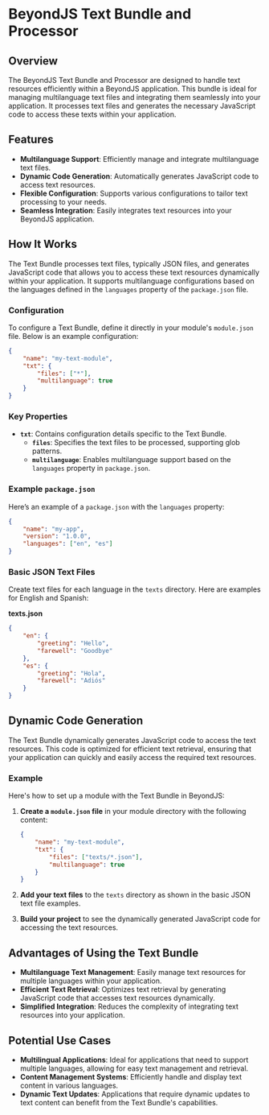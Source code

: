 # BeyondJS Text Bundle and Processor

## Overview

The BeyondJS Text Bundle and Processor are designed to handle text resources efficiently within a BeyondJS application.
This bundle is ideal for managing multilanguage text files and integrating them seamlessly into your application. It
processes text files and generates the necessary JavaScript code to access these texts within your application.

## Features

-   **Multilanguage Support**: Efficiently manage and integrate multilanguage text files.
-   **Dynamic Code Generation**: Automatically generates JavaScript code to access text resources.
-   **Flexible Configuration**: Supports various configurations to tailor text processing to your needs.
-   **Seamless Integration**: Easily integrates text resources into your BeyondJS application.

## How It Works

The Text Bundle processes text files, typically JSON files, and generates JavaScript code that allows you to access
these text resources dynamically within your application. It supports multilanguage configurations based on the
languages defined in the `languages` property of the `package.json` file.

### Configuration

To configure a Text Bundle, define it directly in your module's `module.json` file. Below is an example configuration:

```json
{
	"name": "my-text-module",
	"txt": {
		"files": ["*"],
		"multilanguage": true
	}
}
```

### Key Properties

-   **`txt`**: Contains configuration details specific to the Text Bundle.
    -   **`files`**: Specifies the text files to be processed, supporting glob patterns.
    -   **`multilanguage`**: Enables multilanguage support based on the `languages` property in `package.json`.

### Example `package.json`

Here’s an example of a `package.json` with the `languages` property:

```json
{
	"name": "my-app",
	"version": "1.0.0",
	"languages": ["en", "es"]
}
```

### Basic JSON Text Files

Create text files for each language in the `texts` directory. Here are examples for English and Spanish:

**texts.json**

```json
{
	"en": {
		"greeting": "Hello",
		"farewell": "Goodbye"
	},
	"es": {
		"greeting": "Hola",
		"farewell": "Adiós"
	}
}
```

## Dynamic Code Generation

The Text Bundle dynamically generates JavaScript code to access the text resources. This code is optimized for efficient
text retrieval, ensuring that your application can quickly and easily access the required text resources.

### Example

Here's how to set up a module with the Text Bundle in BeyondJS:

1. **Create a `module.json` file** in your module directory with the following content:

    ```json
    {
    	"name": "my-text-module",
    	"txt": {
    		"files": ["texts/*.json"],
    		"multilanguage": true
    	}
    }
    ```

2. **Add your text files** to the `texts` directory as shown in the basic JSON text file examples.

3. **Build your project** to see the dynamically generated JavaScript code for accessing the text resources.

## Advantages of Using the Text Bundle

-   **Multilanguage Text Management**: Easily manage text resources for multiple languages within your application.
-   **Efficient Text Retrieval**: Optimizes text retrieval by generating JavaScript code that accesses text resources
    dynamically.
-   **Simplified Integration**: Reduces the complexity of integrating text resources into your application.

## Potential Use Cases

-   **Multilingual Applications**: Ideal for applications that need to support multiple languages, allowing for easy
    text management and retrieval.
-   **Content Management Systems**: Efficiently handle and display text content in various languages.
-   **Dynamic Text Updates**: Applications that require dynamic updates to text content can benefit from the Text
    Bundle's capabilities.
